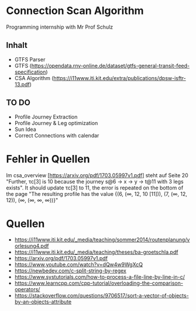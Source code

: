 # Connection Scan Algorithm

Programming internship with Mr Prof Schulz

## Inhalt

- GTFS Parser
- GTFS (https://opendata.rnv-online.de/dataset/gtfs-general-transit-feed-specification)
- CSA Algorithm (https://i11www.iti.kit.edu/extra/publications/dpsw-isftr-13.pdf)


## TO DO

- Profile Journey Extraction
- Profile Journey & Leg optimization
- Sun Idea
- Correct Connections with calendar

# Fehler in Quellen

Im csa\_overview [https://arxiv.org/pdf/1703.05997v1.pdf] steht auf Seite 20 "Further, τc[3] is 10 because the journey s@6 -> x -> y -> t@11 with 3 legs exists". It should update τc[3] to 11, the error is repeated on the bottom of the page "The resulting profile has the value {(6, (∞, 12, 10 [11])), (7, (∞, 12, 12)), (∞, (∞, ∞, ∞))}"
# Quellen

- https://i11www.iti.kit.edu/_media/teaching/sommer2014/routenplanung/vorlesung4.pdf
- https://i11www.iti.kit.edu/_media/teaching/theses/ba-groetschla.pdf
- https://arxiv.org/pdf/1703.05997v1.pdf
- https://www.youtube.com/watch?v=dQw4w9WgXcQ
- https://newbedev.com/c-split-string-by-regex
- https://www.systutorials.com/how-to-process-a-file-line-by-line-in-c/
- https://www.learncpp.com/cpp-tutorial/overloading-the-comparison-operators/
- https://stackoverflow.com/questions/9706517/sort-a-vector-of-objects-by-an-objects-attribute
